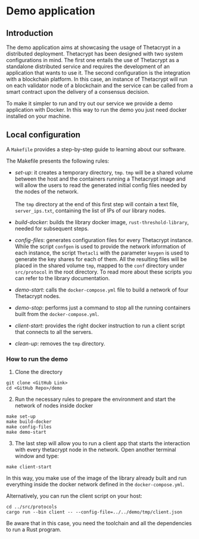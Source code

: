 # Demo application 

## Introduction 

The demo application aims at showcasing the usage of Thetacrypt in a distributed deployment. Thetacrypt has been designed with two system configurations in mind. The first one entails the use of Thetacrypt as a standalone distributed service and requires the development of an application that wants to use it. The second configuration is the integration with a blockchain platform. In this case, an instance of Thetacrypt will run on each validator node of a blockchain and the service can be called from a smart contract upon the delivery of a consensus decision.

To make it simpler to run and try out our service we provide a demo application with Docker. In this way to run the demo you just need docker installed on your machine.

## Local configuration

A `Makefile` provides a step-by-step guide to learning about our software.

The Makefile presents the following rules:

- *set-up*: it creates a temporary directory, `tmp`. `tmp` will be a shared volume between the host and the containers running a Thetacrypt image and will allow the users to read the generated initial config files needed by the nodes of the network.  <br>
<br> The `tmp` directory at the end of this first step will contain a text file, `server_ips.txt`, containing the list of IPs of our library nodes.  <br>

- *build-docker*: builds the library docker image, `rust-threshold-library`, needed for subsequent steps.

- *config-files*: generates configuration files for every Thetacrypt instance. While the script `confgen` is used to provide the network information of each instance, the script `Thetacli` with the parameter `keygen` is used to generate the key shares for each of them. All the resulting files will be placed in the shared volume `tmp`, mapped to the `conf` directory under `src/protocol` in the root directory.  To read more about these scripts you can refer to the library documentation.

- *demo-start*: calls the `docker-compose.yml` file to build a network of four Thetacrypt nodes.

- *demo-stop*: performs just a command to stop all the running containers built from the `docker-compose.yml`.

- *client-start*: provides the right docker instruction to run a client script that connects to all the servers.

- *clean-up*: removes the `tmp` directory.

### How to run the demo 

1) Clone the directory <br> 
```
git clone <GitHub Link>
cd <GitHub Repo>/demo
```
2) Run the necessary rules to prepare the environment and start the network of nodes inside docker <br>
```
make set-up
make build-docker
make config-files
make demo-start
```
3) The last step will allow you to run a client app that starts the interaction with every thetacrypt node in the network. Open another terminal window and type: 
```
make client-start
```

In this way, you make use of the image of the library already built and run everything inside the docker network defined in the `docker-compose.yml`.

Alternatively, you can run the client script on your host:

```
cd ../src/protocols
cargo run --bin client -- --config-file=../../demo/tmp/client.json
```

Be aware that in this case, you need the toolchain and all the dependencies to run a Rust program.  
